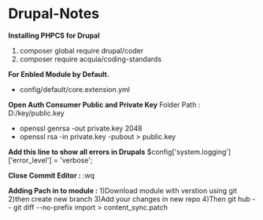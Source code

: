 # Drupal-Notes


**Installing PHPCS for Drupal** 
1) composer global require drupal/coder
2) composer require acquia/coding-standards

**For Enbled Module by Default.**
- config/default/core.extension.yml

**Open Auth Consumer Public and Private Key**
Folder Path : D:/key/public.key
- openssl genrsa -out private.key 2048
- openssl rsa -in private.key -pubout > public.key

**Add this line to show all errors in Drupals**
$config['system.logging']['error_level'] = 'verbose';

**Close Commit Editor :**
:wq

**Adding Pach in to module :**
	1)Download module with verstion using git 
	2)then create new branch 
	3)Add your changes in new repo
	4)Then git hub
		-- git diff --no-prefix import > content_sync.patch
